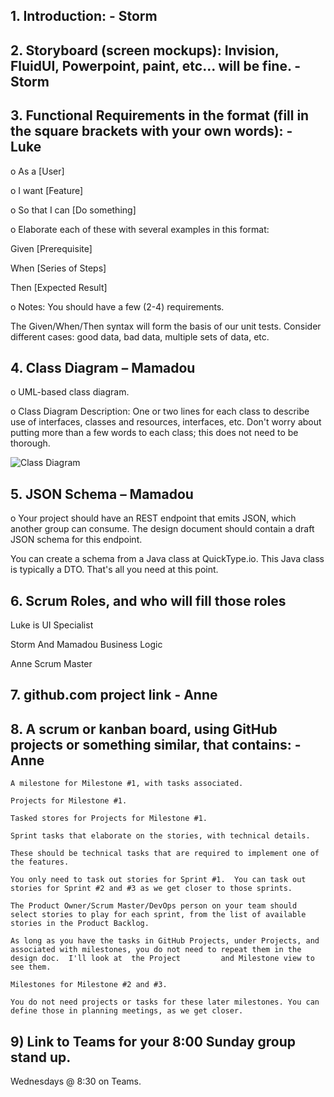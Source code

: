 ## 1.	Introduction: - Storm 
## 2.	Storyboard (screen mockups): Invision, FluidUI, Powerpoint, paint, etc... will be fine. - Storm
## 3.	Functional Requirements in the format (fill in the square brackets with your own words):  - Luke

o	As a [User]

o	I want [Feature]

o	So that I can [Do something]

o	Elaborate each of these with several examples in this format: 

  Given [Prerequisite]
  
  When [Series of Steps]
  
  Then [Expected Result]
  
o	Notes: 
   You should have a few (2-4) requirements.
   
   The Given/When/Then syntax will form the basis of our unit tests. Consider different cases: good data, bad data, multiple sets of data, etc.
   
## 4.	Class Diagram – Mamadou

o	UML-based class diagram.

o	Class Diagram Description: One or two lines for each class to describe use of interfaces,  classes and resources, interfaces, etc. Don't worry about putting 
more than a few words to each class; this does not need to be thorough.

![Class Diagram](C:\Users\konem\IdeaProjects\images\ClassDiagram.PNG)

## 5.	JSON Schema – Mamadou

o	 Your project should have an REST endpoint that emits JSON, which another group can consume.  The design document should contain a draft JSON schema for this endpoint. 

  You can create a schema from a Java class at QuickType.io.  This Java class is typically a DTO.  That's all you need at this point.
  
## 6.	Scrum Roles, and who will fill those roles

Luke is UI Specialist

Storm And Mamadou Business Logic

Anne Scrum Master

## 7.	github.com project link - Anne
## 8.	 A scrum or kanban board, using GitHub projects or something similar, that contains: - Anne

	A milestone for Milestone #1, with tasks associated.
	
	Projects for Milestone #1.
	
	Tasked stores for Projects for Milestone #1. 
	
	Sprint tasks that elaborate on the stories, with technical details.
	
	These should be technical tasks that are required to implement one of the features.
	
	You only need to task out stories for Sprint #1.  You can task out stories for Sprint #2 and #3 as we get closer to those sprints. 
	
	The Product Owner/Scrum Master/DevOps person on your team should select stories to play for each sprint, from the list of available stories in the Product Backlog.
	
	As long as you have the tasks in GitHub Projects, under Projects, and associated with milestones, you do not need to repeat them in the design doc.  I'll look at  the Project 	       and Milestone view to see them. 
	
	Milestones for Milestone #2 and #3.   
	
	You do not need projects or tasks for these later milestones. You can define those in planning meetings, as we get closer.
	
## 9) Link to Teams for your 8:00 Sunday group stand up. 
Wednesdays @ 8:30 on Teams.

